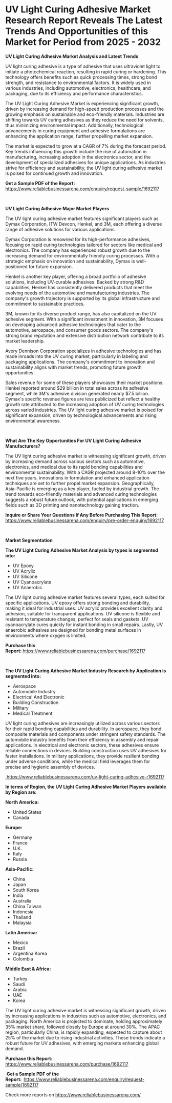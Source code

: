 <p><h1>UV Light Curing Adhesive Market Research Report Reveals The Latest Trends And Opportunities of this Market for Period from 2025 - 2032</h1></p><p><strong>UV Light Curing Adhesive Market Analysis and Latest Trends</strong></p>
<p><p>UV light curing adhesive is a type of adhesive that uses ultraviolet light to initiate a photochemical reaction, resulting in rapid curing or hardening. This technology offers benefits such as quick processing times, strong bond strength, and resistance to environmental factors. It is widely used in various industries, including automotive, electronics, healthcare, and packaging, due to its efficiency and performance characteristics.</p><p>The UV Light Curing Adhesive Market is experiencing significant growth, driven by increasing demand for high-speed production processes and the growing emphasis on sustainable and eco-friendly materials. Industries are shifting towards UV curing adhesives as they reduce the need for solvents, thus minimizing environmental impact. Additionally, technological advancements in curing equipment and adhesive formulations are enhancing the application range, further propelling market expansion.</p><p>The market is expected to grow at a CAGR of 7% during the forecast period. Key trends influencing this growth include the rise of automation in manufacturing, increasing adoption in the electronics sector, and the development of specialized adhesives for unique applications. As industries strive for efficiency and sustainability, the UV light curing adhesive market is poised for continued growth and innovation.</p></p>
<p><strong>Get a Sample PDF of the Report:&nbsp;</strong> <a href="https://www.reliablebusinessarena.com/enquiry/request-sample/1692117?utm_campaign=3535&utm_medium=2&utm_source=Github&utm_content=ia&utm_term=27032025&utm_id=uv-light-curing-adhesive">https://www.reliablebusinessarena.com/enquiry/request-sample/1692117</a></p>
<p>&nbsp;</p>
<p><strong>UV Light Curing Adhesive Major Market Players</strong></p>
<p><p>The UV light curing adhesive market features significant players such as Dymax Corporation, ITW Devcon, Henkel, and 3M, each offering a diverse range of adhesive solutions for various applications. </p><p>Dymax Corporation is renowned for its high-performance adhesives, focusing on rapid curing technologies tailored for sectors like medical and electronics. The company has experienced robust growth due to the increasing demand for environmentally friendly curing processes. With a strategic emphasis on innovation and sustainability, Dymax is well-positioned for future expansion.</p><p>Henkel is another key player, offering a broad portfolio of adhesive solutions, including UV-curable adhesives. Backed by strong R&D capabilities, Henkel has consistently delivered products that meet the evolving needs of the automotive and manufacturing industries. The company's growth trajectory is supported by its global infrastructure and commitment to sustainable practices.</p><p>3M, known for its diverse product range, has also capitalized on the UV adhesive segment. With a significant investment in innovation, 3M focuses on developing advanced adhesive technologies that cater to the automotive, aerospace, and consumer goods sectors. The company's strong brand reputation and extensive distribution network contribute to its market leadership.</p><p>Avery Dennison Corporation specializes in adhesive technologies and has made inroads into the UV curing market, particularly in labeling and packaging applications. The company's commitment to innovation and sustainability aligns with market trends, promoting future growth opportunities.</p><p>Sales revenue for some of these players showcases their market positions: Henkel reported around $29 billion in total sales across its adhesive segment, while 3M's adhesive division generated nearly $7.5 billion. Dymax's specific revenue figures are less publicized but reflect a healthy growth rate attributed to the increasing adoption of UV curing technologies across varied industries. The UV light curing adhesive market is poised for significant expansion, driven by technological advancements and rising environmental awareness.</p></p>
<p>&nbsp;</p>
<p><strong>What Are The Key Opportunities For UV Light Curing Adhesive Manufacturers?</strong></p>
<p><p>The UV light curing adhesive market is witnessing significant growth, driven by increasing demand across various sectors such as automotive, electronics, and medical due to its rapid bonding capabilities and environmental sustainability. With a CAGR projected around 8-10% over the next five years, innovations in formulation and enhanced application techniques are set to further propel market expansion. Geographically, Asia-Pacific is emerging as a key player, fueled by industrial growth. The trend towards eco-friendly materials and advanced curing technologies suggests a robust future outlook, with potential applications in emerging fields such as 3D printing and nanotechnology gaining traction.</p></p>
<p><strong>Inquire or Share Your Questions If Any Before Purchasing This Report:</strong> <a href="https://www.reliablebusinessarena.com/enquiry/pre-order-enquiry/1692117?utm_campaign=3535&utm_medium=2&utm_source=Github&utm_content=ia&utm_term=27032025&utm_id=uv-light-curing-adhesive">https://www.reliablebusinessarena.com/enquiry/pre-order-enquiry/1692117</a></p>
<p>&nbsp;</p>
<p><strong>Market Segmentation</strong></p>
<p><strong>The UV Light Curing Adhesive Market Analysis by types is segmented into:</strong></p>
<p><ul><li>UV Epoxy</li><li>UV Acrylic</li><li>UV Silicone</li><li>UV Cyanoacrylate</li><li>UV Anaerobic</li></ul></p>
<p><p>The UV light curing adhesive market features several types, each suited for specific applications. UV epoxy offers strong bonding and durability, making it ideal for industrial uses. UV acrylic provides excellent clarity and adhesion, suitable for transparent applications. UV silicone is flexible and resistant to temperature changes, perfect for seals and gaskets. UV cyanoacrylate cures quickly for instant bonding in small repairs. Lastly, UV anaerobic adhesives are designed for bonding metal surfaces in environments where oxygen is limited.</p></p>
<p><strong>Purchase this Report:&nbsp;</strong><a href="https://www.reliablebusinessarena.com/purchase/1692117?utm_campaign=3535&utm_medium=2&utm_source=Github&utm_content=ia&utm_term=27032025&utm_id=uv-light-curing-adhesive">https://www.reliablebusinessarena.com/purchase/1692117</a></p>
<p>&nbsp;</p>
<p><strong>The UV Light Curing Adhesive Market Industry Research by Application is segmented into:</strong></p>
<p><ul><li>Aerospace</li><li>Automobile Industry</li><li>Electrical And Electronic</li><li>Building Construction</li><li>Military</li><li>Medical Treatment</li></ul></p>
<p><p>UV light curing adhesives are increasingly utilized across various sectors for their rapid bonding capabilities and durability. In aerospace, they bond composite materials and components under stringent safety standards. The automobile industry benefits from their efficiency in assembly and repair applications. In electrical and electronic sectors, these adhesives ensure reliable connections in devices. Building construction uses UV adhesives for faster installations. In military applications, they provide resilient bonding under adverse conditions, while the medical field leverages them for precise and hygienic assembly of devices.</p></p>
<p><a href="https://www.reliablebusinessarena.com/uv-light-curing-adhesive-r1692117?utm_campaign=3535&utm_medium=2&utm_source=Github&utm_content=ia&utm_term=27032025&utm_id=uv-light-curing-adhesive">&nbsp;https://www.reliablebusinessarena.com/uv-light-curing-adhesive-r1692117</a></p>
<p><strong>In terms of Region, the UV Light Curing Adhesive Market Players available by Region are:</strong></p>
<p>
    <p> <strong> North America: </strong>
        <ul>
            <li>United States</li>
            <li>Canada</li>
        </ul>
        </p> 
    <p> <strong> Europe: </strong>
        <ul>
            <li>Germany</li>
            <li>France</li>
            <li>U.K.</li>
            <li>Italy</li>
            <li>Russia</li>
        </ul>
        </p> 
    <p> <strong> Asia-Pacific: </strong>
        <ul>
            <li>China</li>
            <li>Japan</li>
            <li>South Korea</li>
            <li>India</li>
            <li>Australia</li>
            <li>China Taiwan</li>
            <li>Indonesia</li>
            <li>Thailand</li>
            <li>Malaysia</li>
        </ul>
        </p> 
    <p> <strong> Latin America: </strong>
        <ul>
            <li>Mexico</li>
            <li>Brazil</li>
            <li>Argentina Korea</li>
            <li>Colombia</li>
        </ul>
        </p> 
    <p> <strong> Middle East & Africa: </strong>
        <ul>
            <li>Turkey</li>
            <li>Saudi</li>
            <li>Arabia</li>
            <li>UAE</li>
            <li>Korea</li>
        </ul>
    </p>
    </p>
<p><p>The UV light curing adhesive market is witnessing significant growth, driven by increasing applications in industries such as automotive, electronics, and packaging. North America is projected to dominate, holding approximately 35% market share, followed closely by Europe at around 30%. The APAC region, particularly China, is rapidly expanding, expected to capture about 25% of the market due to rising industrial activities. These trends indicate a robust future for UV adhesives, with emerging markets enhancing global demand.</p></p>
<p><strong>Purchase this Report: </strong><a href="https://www.reliablebusinessarena.com/purchase/1692117?utm_campaign=3535&utm_medium=2&utm_source=Github&utm_content=ia&utm_term=27032025&utm_id=uv-light-curing-adhesive">https://www.reliablebusinessarena.com/purchase/1692117</a></p>
<p>&nbsp;<strong>Get a Sample PDF of the Report:&nbsp;&nbsp;</strong><a href="https://www.reliablebusinessarena.com/enquiry/request-sample/1692117?utm_campaign=3535&utm_medium=2&utm_source=Github&utm_content=ia&utm_term=27032025&utm_id=uv-light-curing-adhesive">https://www.reliablebusinessarena.com/enquiry/request-sample/1692117</a></p>
<p><strong></strong></p>
<p>Check more reports on <a href="https://www.reliablebusinessarena.com/?utm_campaign=3535&utm_medium=2&utm_source=Github&utm_content=ia&utm_term=27032025&utm_id=uv-light-curing-adhesive">https://www.reliablebusinessarena.com/</a></p>